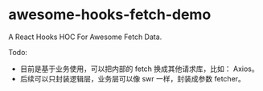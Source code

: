 # awesome-hooks-fetch-demo
A React Hooks HOC For Awesome Fetch Data. 


Todo:

 - 目前是基于业务使用，可以把内部的 fetch 换成其他请求库，比如： Axios。
 - 后续可以只封装逻辑层，业务层可以像 swr 一样，封装成参数 fetcher。
